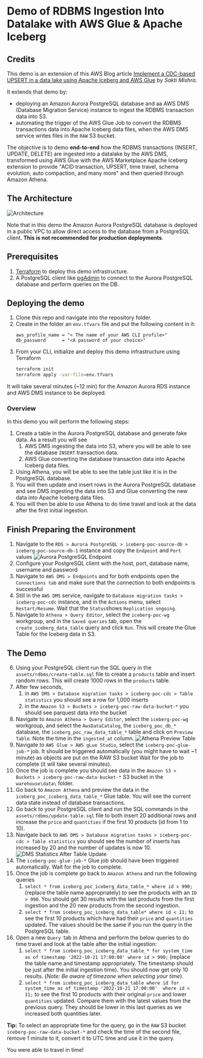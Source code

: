 # Demo of RDBMS Ingestion Into Datalake with AWS Glue & Apache Iceberg 

## Credits
This demo is an extension of this AWS Blog article 
[Implement a CDC-based UPSERT in a data lake using Apache Iceberg and AWS Glue](https://aws.amazon.com/blogs/big-data/implement-a-cdc-based-upsert-in-a-data-lake-using-apache-iceberg-and-aws-glue/) 
by *Sakti Mishra*.

It extends that demo by:
- deploying an Amazon Aurora PostgreSQL database and aa AWS DMS (Database Migration Service) instance to ingest the 
RDBMS transaction data into S3.
- automating the trigger of the AWS Glue Job to convert the RDBMS transactions data into Apache Iceberg data files,
when the AWS DMS service writes files in the `RAW` S3 bucket.

The objective is to demo __end-to-end__ how the RDBMS transactions (INSERT, UPDATE, DELETE) are ingested into a datalake
by the AWS DMS, transformed using AWS Glue with the AWS Marketplace Apache Iceberg extension to provide "ACID 
transaction, UPSERT, time travel, schema evolution, auto compaction, and many more" and then queried through Amazon 
Athena.

## The Architecture
![Architecture](./doc/images/rdbms-ingestion-poc-architecture.jpg)

Note that in this demo the Amazon Aurora PostgreSQL database is deployed in a public VPC to allow direct access to the
database from a PostgreSQL client. __This is not recommended for production deployments__.

## Prerequisites
1. [Terraform](https://www.terraform.io/downloads) to deploy this demo infrastructure.
2. A PostgreSQL client like [pgAdmin](https://www.pgadmin.org/download/) to connect to the Aurora PostgreSQL database 
and perform queries on the DB.

## Deploying the demo
1. Clone this repo and navigate into the repository folder.
2. Create in the folder an `env.tfvars` file and put the following content in it:
    ```
    aws_profile_name = "< The name of your AWS CLI profile>"
    db_password      = "<A password of your choice>"
    ```
3. From your CLI, initialize and deploy this demo infrastructure using Terraform
    ```bash
    terraform init
    terraform apply -var-file=env.tfvars
    ```
   
It will take several minutes (~12 min) for the Amazon Aurora RDS instance and AWS DMS instance to be deployed.

### Overview
In this demo you will perform the following steps:
1. Create a table in the Aurora PostgreSQL database and generate fake data. As a result you will see 
   1. AWS DMS ingesting the data into S3, where you will be able to see the database `INSERT` transaction data.
   2. AWS Glue converting the database transaction data into Apache Iceberg data files.
2. Using Athena, you will be able to see the table just like it is in the PostgreSQL database.
3. You will then update and insert rows in the Aurora PostgreSQL database and see DMS ingesting the data into S3 and
   Glue converting the new data into Apache Iceberg data files.
4. You will then be able to use Athena to do time travel and look at the data after the first initial ingestion.

## Finish Preparing the Environment
1. Navigate to the `RDS > Aurora PostgreSQL > iceberg-poc-source-db > iceberg-poc-source-db-1` instance and copy 
   the `Endpoint` and `Port` values
   ![Aurora PostgreSQL Endpoint](./doc/images/rds-endpoint-configuration.jpg)
2. Configure your PostgreSQL client with the host, port, database name, username and password
3. Navigate to `AWS DMS > Endpoints` and for both endpoints open the `Connections tab` and make sure that the 
   connection to both endpoints is successful 
4. Still in the `AWS DMS` service, navigate to `Database migration tasks > iceberg-poc-cdc` instance, and in the 
   `Actions` menu, select `Restart/Resume`. Wait that the `Status`shows `Replication ongoing`.
5. Navigate to `Athena > Query Editor`, select the `iceberg-poc-wg` workgroup, and in the `Saved queries` tab,
   open the `create_iceberg_data_table` query and click `Run`. This will create the Glue Table for the
   Iceberg data in S3.

## The Demo
6. Using your PostgreSQL client run the SQL query in the `assets/rdbms/create-table.sql` file to create a `products` 
   table and insert random rows. This will create 1000 rows in the `products` table.
7. After few seconds, 
   1. in `AWS DMS > Database migration tasks > iceberg-poc-cdc > Table statistics` you should see a row for 1,000 inserts
   2. in the `Amazon S3 > Buckets > iceberg-poc-raw-data-bucket-*` you should see parquest data into the bucket
8. Navigate to `Amazon Athena > Query Editor`, select the `iceberg-poc-wg` workgroup, and select the `AwsDataCatalog`,
   the `iceberg_poc_db_*` database, the `iceberg_poc_raw_data_table_*` table and click on `Preview Table`. Note the time
   in the `ingested_at` column.
   ![Athena Preview Table](./doc/images/athena-query-raw.jpg)
9. Navigate to `AWS Glue > AWS gLue Studio`, select the `iceberg-poc-glue-job-*` job. It should be triggered 
   automatically (you might have to wait ~1 minute) as objects are put on the RAW S3 bucket Wait for the job to complete
   (it will take several minutes).
10. Once the job is complete you should see data in the `Amazon S3 > Buckets > iceberg-poc-raw-data-bucket-*` S3 bucket
    in the `warehouse\data\` folder.
11. Go back to `Amazon Athena` and preview the data in the `iceberg_poc_iceberg_data_table_*` Glue table. You will see 
    the current data state instead of database transactions.
12. Go back to your PostgreSQL client and run the SQL commands in the `assets/rdbms/update-table.sql` file to both insert
    20 additional rows and increase the `price` and `quantities` if the first 10 products (id from 1 to 10). 
13. Navigate back to `AWS DMS > Database migration tasks > iceberg-poc-cdc > Table statistics` you should see the number
    of inserts has increased by 20 and the number of updates is now 10.
    ![DMS Statistics After Table Update](./doc/images/dms-after-table-update.jpg)
14. The `iceberg-poc-glue-job-*` Glue job should have been triggered automatically. Wait for the job to complete.
15. Once the job is complete go back to `Amazon Athena` and run the following queries
    1. `select * from iceberg_poc_iceberg_data_table_* where id > 990;` (replace the table name appropriately) to see 
       the products with an `ID > 990`. You should get 30 results with the last products from the first ingestion and 
       the 20 new products from the second ingestion.
    2. `select * from iceberg_poc_iceberg_data_table* where id < 11;` to see the first 10 products which have had their 
       `price` and `quantities` updated. The values should be the same if you run the query in the PostgreSQL table.
16. Open a new `Query `tab in Athena and perform the below queries to do time travel and look at the table after the 
    initial ingestion:
    1. `select * from iceberg_poc_iceberg_data_table_* for system_time as of timestamp '2022-10-21 17:00:00' where id > 990;` 
       (replace the table name and timestamp appropriately. The timestamp should be just after the initial ingestion time).
       You should now get only 10 results. (_Note: Be aware of timezone when selecting your time_).
    2. `select * from iceberg_poc_iceberg_data_table where id for system_time as of timestamp '2022-10-21 17:00:00' 
       where id < 11;` to see the first 10 products with their original `price` and lower `quantities` updated. Compare 
       them with the latest values from the previous query. They should be lower in this last queries as we increased 
       both quantities later.

__Tip:__ To select an appropriate time for the query, go in the `RAW` S3 bucket `iceberg-poc-raw-data-bucket-*` and 
check the time of the second file, remove 1 minute to it, convert it to UTC time and use it in the query.

You were able to travel in time!